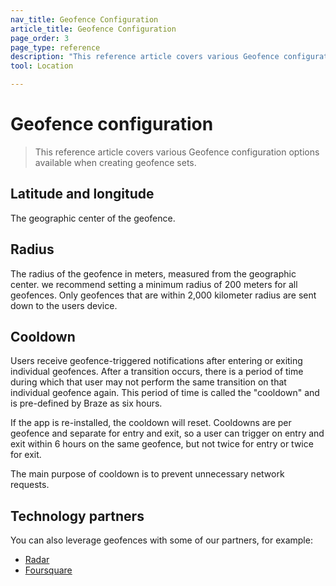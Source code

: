 ```yaml
---
nav_title: Geofence Configuration
article_title: Geofence Configuration
page_order: 3
page_type: reference
description: "This reference article covers various Geofence configurations."
tool: Location

---
```


# Geofence configuration

> This reference article covers various Geofence configuration options available when creating geofence sets.

## Latitude and longitude

The geographic center of the geofence.

## Radius

The radius of the geofence in meters, measured from the geographic center. we recommend setting a minimum radius of 200 meters for all geofences. Only geofences that are within 2,000 kilometer radius are sent down to the users device.

## Cooldown

Users receive geofence-triggered notifications after entering or exiting individual geofences. After a transition occurs, there is a period of time during which that user may not perform the same transition on that individual geofence again. This period of time is called the "cooldown" and is pre-defined by Braze as six hours.

If the app is re-installed, the cooldown will reset. Cooldowns are per geofence and separate for entry and exit, so a user can trigger on entry and exit within 6 hours on the same geofence, but not twice for entry or twice for exit.

The main purpose of cooldown is to prevent unnecessary network requests.

## Technology partners

You can also leverage geofences with some of our partners, for example: 

- [Radar][2]
- [Foursquare][3]

[2]: {{site.baseurl}}/partners/data_augmentation/contextual_location/radar/
[3]: {{site.baseurl}}/partners/data_augmentation/contextual_location/foursquare/